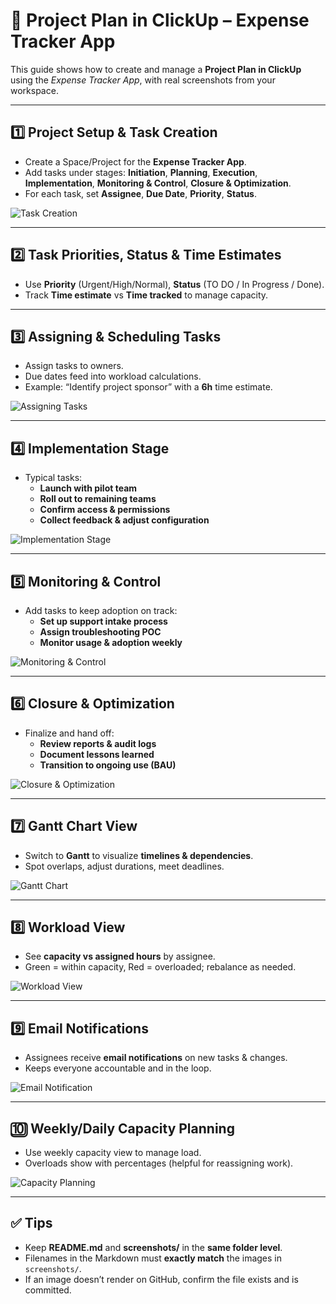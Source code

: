 # 🚀 Project Plan in ClickUp – Expense Tracker App

This guide shows how to create and manage a **Project Plan in ClickUp** using the *Expense Tracker App*, with real screenshots from your workspace.

---

## 1️⃣ Project Setup & Task Creation
- Create a Space/Project for the **Expense Tracker App**.
- Add tasks under stages: **Initiation**, **Planning**, **Execution**, **Implementation**, **Monitoring & Control**, **Closure & Optimization**.
- For each task, set **Assignee**, **Due Date**, **Priority**, **Status**.

![Task Creation](03bbf9a7-c4eb-43ea-91dc-852e298f636e.png)

---

## 2️⃣ Task Priorities, Status & Time Estimates
- Use **Priority** (Urgent/High/Normal), **Status** (TO DO / In Progress / Done).
- Track **Time estimate** vs **Time tracked** to manage capacity.

<!-- If you have a status/priority screenshot, add it here with the right filename in screenshots/ -->

---

## 3️⃣ Assigning & Scheduling Tasks
- Assign tasks to owners.
- Due dates feed into workload calculations.
- Example: “Identify project sponsor” with a **6h** time estimate.

![Assigning Tasks](fec404bf-7411-4c69-a025-4f971a5bdc40.png)

---

## 4️⃣ Implementation Stage
- Typical tasks:
  - **Launch with pilot team**
  - **Roll out to remaining teams**
  - **Confirm access & permissions**
  - **Collect feedback & adjust configuration**

![Implementation Stage](ce9375b1-f7a3-4b11-8841-70054b391267.png)

---

## 5️⃣ Monitoring & Control
- Add tasks to keep adoption on track:
  - **Set up support intake process**
  - **Assign troubleshooting POC**
  - **Monitor usage & adoption weekly**

![Monitoring & Control](7fc6d62f-058a-43ef-a3ac-92e08208a609.png)

---

## 6️⃣ Closure & Optimization
- Finalize and hand off:
  - **Review reports & audit logs**
  - **Document lessons learned**
  - **Transition to ongoing use (BAU)**

![Closure & Optimization](1e77da34-f6d1-4cc4-8cdb-0252f459b753.png)

---

## 7️⃣ Gantt Chart View
- Switch to **Gantt** to visualize **timelines & dependencies**.
- Spot overlaps, adjust durations, meet deadlines.

![Gantt Chart](a7a0dace-64d3-447f-9135-ea4a950a29d6.png)

---

## 8️⃣ Workload View
- See **capacity vs assigned hours** by assignee.
- Green = within capacity, Red = overloaded; rebalance as needed.

![Workload View](81d2b4a4-1931-4457-b1a1-1f7162557ae2.png)

---

## 9️⃣ Email Notifications
- Assignees receive **email notifications** on new tasks & changes.
- Keeps everyone accountable and in the loop.

![Email Notification](c245fcab-0877-432d-ba25-e6f512a1d407.png)

---

## 🔟 Weekly/Daily Capacity Planning
- Use weekly capacity view to manage load.
- Overloads show with percentages (helpful for reassigning work).

![Capacity Planning](9b942392-fdb0-424a-8279-9051624d9dcb.png)

---

## ✅ Tips
- Keep **README.md** and **screenshots/** in the **same folder level**.
- Filenames in the Markdown must **exactly match** the images in `screenshots/`.
- If an image doesn’t render on GitHub, confirm the file exists and is committed.

